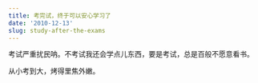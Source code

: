 ```yaml
---
title: 考完试，终于可以安心学习了
date: '2010-12-13'
slug: study-after-the-exams
---
```


考试严重扰民呐。不考试我还会学点儿东西，要是考试，总是百般不愿意看书。

从小考到大，烤得里焦外嫩。

